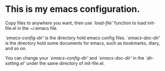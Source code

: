 This is my emacs configuration.
===============================

Copy files to anywhere you want, then use *`load-file'* function to
load init-file.el in the ~/.emacs file.

*\`emacs-config-dir'* is the directory hold emacs config files.
*\`emacs-doc-dir'* is the directory hold some documents for emacs, such
as bookmarks, diary, and so on.

You can change your *\`emacs-config-dir'* and *\`emacs-doc-dir'* in the
*\`dir-setting.el'* under the same directory of init-file.el.

